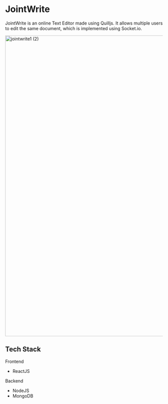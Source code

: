 <h1>JointWrite</h1>
<p>JointWrite is an online Text Editor made using Quilljs. It allows multiple users to edit the same document, which is implemented using Socket.io. </p>
<img width="960" alt="jointwrite1 (2)" src="https://github.com/krishi-agrawal/JointWrite/assets/129549818/85e1f303-e0c8-4870-97c4-221a10d2816c">

<h2>Tech Stack</h2>
<p>Frontend</p>
<ul>
  <li>ReactJS</li>
</ul>
<p>Backend</p>
<ul>
  <li>NodeJS</li>
  <li>MongoDB</li>
</ul>

